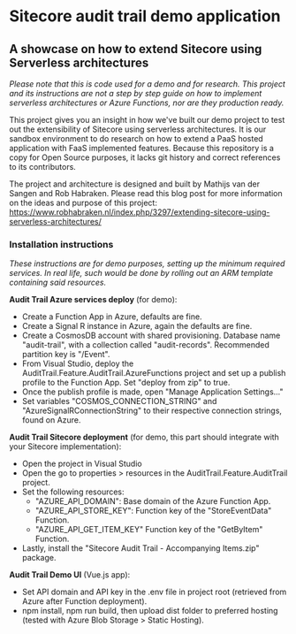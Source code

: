 # Sitecore audit trail demo application
## A showcase on how to extend Sitecore using Serverless architectures

_Please note that this is code used for a demo and for research. This project and its instructions are not a step by step guide on how to implement serverless architectures or Azure Functions, nor are they production ready._

This project gives you an insight in how we've built our demo project to test out the extensibility of Sitecore using serverless architectures. It is our sandbox environment to do research on how to extend a PaaS hosted application with FaaS implemented features. Because this repository is a copy for Open Source purposes, it lacks git history and correct references to its contributors.

The project and architecture is designed and built by Mathijs van der Sangen and Rob Habraken. Please read this blog post for more information on the ideas and purpose of this project:  https://www.robhabraken.nl/index.php/3297/extending-sitecore-using-serverless-architectures/ 

### Installation instructions

_These instructions are for demo purposes, setting up the minimum required services. In real life, such would be done by rolling out an ARM template containing said resources._

**Audit Trail Azure services deploy** (for demo):

- Create a Function App in Azure, defaults are fine.
- Create a Signal R instance in Azure, again the defaults are fine.
- Create a CosmosDB account with shared provisioning. Database name "audit-trail", with a collection called "audit-records". Recommended partition key is "/Event".
- From Visual Studio, deploy the AuditTrail.Feature.AuditTrail.AzureFunctions project and set up a publish profile to the Function App. Set "deploy from zip" to true.
- Once the publish profile is made, open "Manage Application Settings..."
- Set variables "COSMOS_CONNECTION_STRING" and "AzureSignalRConnectionString" to their respective connection strings, found on Azure.

**Audit Trail Sitecore deployment** (for demo, this part should integrate with your Sitecore implementation):

- Open the project in Visual Studio
- Open the go to properties > resources in the AuditTrail.Feature.AuditTrail project.
- Set the following resources:
  - "AZURE_API_DOMAIN": Base domain of the Azure Function App.
  - "AZURE_API_STORE_KEY": Function key of the "StoreEventData" Function.
  - "AZURE_API_GET_ITEM_KEY" Function key of the "GetByItem" Function.
- Lastly, install the "Sitecore Audit Trail - Accompanying Items.zip" package.

**Audit Trail Demo UI** (Vue.js app):

- Set API domain and API key in the .env file in project root (retrieved from Azure after Function deployment).
- npm install, npm run build, then upload dist folder to preferred hosting (tested with Azure Blob Storage > Static Hosting).
